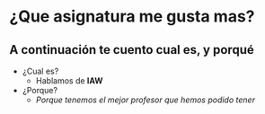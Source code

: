 # ¿Que asignatura me gusta mas?

## A continuación te cuento cual es, y porqué

- ¿Cual es?
    - Hablamos de **IAW**
- ¿Porque?
    - *Porque tenemos el mejor profesor que hemos podido tener*
 